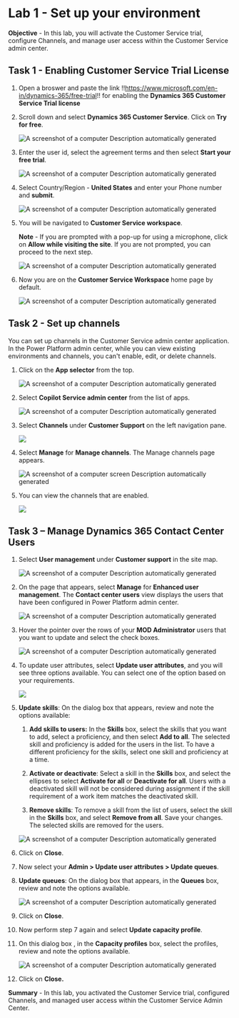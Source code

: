 # Lab 1 - Set up your environment

**Objective** -  In this lab, you will activate the Customer Service trial, configure Channels, and manage user access within the Customer Service admin center.

## Task 1 - Enabling Customer Service Trial License 

1.  Open a broswer and paste the link !!https://www.microsoft.com/en-in/dynamics-365/free-trial!! for enabling the **Dynamics 365 Customer Service Trial license**

2. Scroll down and select **Dynamics 365 Customer Service**. Click on **Try for free**.

    ![A screenshot of a computer Description automatically
generated](./media/media1/image0.png)

3. Enter the user id, select the agreement terms and then select **Start your free trial**.

    ![A screenshot of a computer Description automatically
generated](./media/media1/image1.png)

4.  Select Country/Region - **United States** and enter your Phone number and **submit**.

    ![A screenshot of a computer Description automatically
generated](./media/media1/image2.png)

5.  You will be navigated to **Customer Service workspace**.

    **Note** - If you are prompted with a pop-up for using a microphone, click on
    **Allow while visiting the site**. If you are not prompted, you can
    proceed to the next step.

    ![A screenshot of a computer Description automatically
generated](./media/media1/image3.png)

6.  Now you are on the **Customer Service Workspace** home page by default.

    ![A screenshot of a computer Description automatically
generated](./media/media1/image4.png)

## Task 2 - Set up channels

You can set up channels in the Customer Service admin center
application. In the Power Platform admin center, while you can view
existing environments and channels, you can't enable, edit, or delete
channels.

1.  Click on the **App selector** from the top.

    ![A screenshot of a computer Description automatically
generated](./media/media1/image5.png)

2.  Select **Copilot Service admin center** from the list of apps.

    ![A screenshot of a computer Description automatically
generated](./media/media1/admin_center.png)

3.  Select **Channels** under **Customer Support** on the left
    navigation pane.

    ![](./media/media1/image7.png)

4.  Select **Manage** for **Manage channels**. The Manage channels page
    appears.

    ![A screenshot of a computer screen Description automatically
generated](./media/media1/image8.png)

5.  You can view the channels that are enabled.

    ![](./media/media1/image9.png)

## Task 3 – Manage Dynamics 365 Contact Center Users

1.  Select **User management** under **Customer support** in the site
    map.

    ![A screenshot of a computer Description automatically
generated](./media/media1/image10.png)

2.  On the page that appears, select **Manage** for **Enhanced user
    management**. The **Contact center users** view displays the users
    that have been configured in Power Platform admin center.

    ![A screenshot of a computer Description automatically
generated](./media/media1/image11.png)

3.  Hover the pointer over the rows of your **MOD Administrator** users that you want to
    update and select the check boxes.

    ![A screenshot of a computer Description automatically
generated](./media/media1/image12.png)

4.  To update user attributes, select **Update user attributes**, and
    you will see three options available. You can select one of the
    option based on your requirements.

    ![](./media/media1/image13.png)

5.  **Update skills**: On the dialog box that appears, review and note the options available:

    1.  **Add skills to users:** In the **Skills** box, select the
        skills that you want to add, select a proficiency, and then
        select **Add to all**. The selected skill and proficiency is
        added for the users in the list. To have a different proficiency
        for the skills, select one skill and proficiency at a time.

    2.  **Activate or deactivate**: Select a skill in
        the **Skills** box, and select the ellipses to select **Activate
        for all** or **Deactivate for all**. Users with a deactivated
        skill will not be considered during assignment if the skill
        requirement of a work item matches the deactivated skill.

    3.  **Remove skills**: To remove a skill from the list of users,
        select the skill in the **Skills** box, and select **Remove from
        all**. Save your changes. The selected skills are removed for
        the users.

    ![A screenshot of a computer Description automatically
generated](./media/media1/image14.png)

6.  Click on **Close**.

7.  Now select your **Admin \> Update user attributes \> Update
    queues**.

8.  **Update queues**: On the dialog box that appears, in
    the **Queues** box, review and note the options available.

    ![A screenshot of a computer Description automatically
generated](./media/media1/image15.png)

9.  Click on **Close**.

10. Now perform step 7 again and select **Update capacity profile**.

11. On this dialog box , in the **Capacity profiles** box, select the
    profiles, review and note the options available.

    ![A screenshot of a computer Description automatically
generated](./media/media1/image16.png)

12. Click on **Close.**

**Summary** - In this lab, you activated the Customer Service trial, configured Channels, and managed user access within the Customer Service Admin Center.
